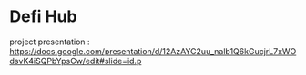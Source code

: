 # Defi Hub

project presentation : https://docs.google.com/presentation/d/12AzAYC2uu_nalb1Q6kGucjrL7xWOdsvK4iSQPbYpsCw/edit#slide=id.p
